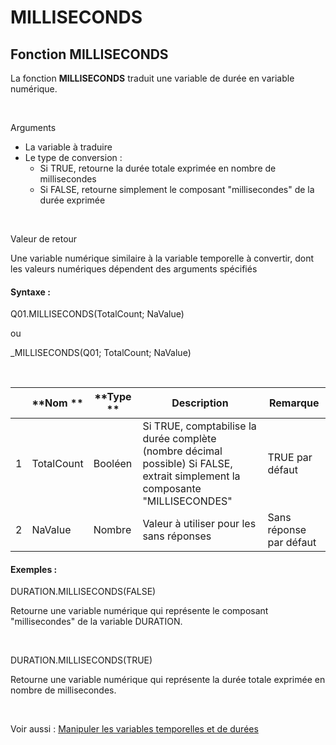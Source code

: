 # MILLISECONDS

## Fonction MILLISECONDS

La fonction **MILLISECONDS** traduit une variable de durée en variable numérique.

&nbsp;

Arguments

* La variable à traduire
* Le type de conversion :
  * Si TRUE, retourne la durée totale exprimée en nombre de millisecondes
  * Si FALSE, retourne simplement le composant "millisecondes" de la durée exprimée

&nbsp;

Valeur de retour

Une variable numérique similaire à la variable temporelle à convertir, dont les valeurs numériques dépendent des arguments spécifiés

#### Syntaxe :&nbsp;

Q01.MILLISECONDS(TotalCount; NaValue)

ou

\_MILLISECONDS(Q01; TotalCount; NaValue)

&nbsp;

| &nbsp; | **Nom ** | **Type ** | **Description** | **Remarque** |
| --- | --- | --- | --- | --- |
| &#49; | TotalCount | Booléen | Si TRUE, comptabilise la durée complète (nombre décimal possible) Si FALSE, extrait simplement la composante "MILLISECONDES" | TRUE par défaut |
| &#50; | NaValue | Nombre | Valeur à utiliser pour les sans réponses | Sans réponse par défaut |


#### Exemples :

DURATION.MILLISECONDS(FALSE)

Retourne une variable numérique qui représente le composant "millisecondes" de la variable DURATION.

&nbsp;

DURATION.MILLISECONDS(TRUE)

Retourne une variable numérique qui représente la durée totale exprimée en nombre de millisecondes.

&nbsp;

Voir aussi : [Manipuler les variables temporelles et de durées](<Manipulerlesvariablestemporelle1.md>)

